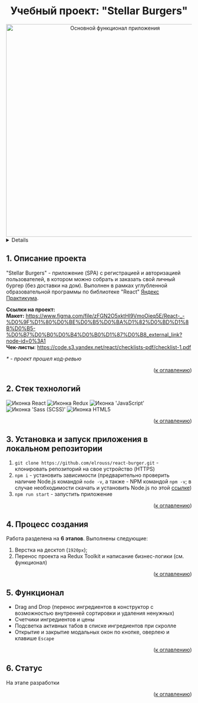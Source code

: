 <h1 align="center">Учебный проект: "Stellar Burgers"</h1>

<div align="center">
  <img width="575" alt="Основной функционал приложения" src="https://github.com/elrouss/react-burger/assets/108838349/366eb98b-23b7-4409-954e-769d97b649b1">
</div>

<a name="summary">
  <details>
    <summary>Оглавление</summary>
    <ol>
      <li><a href="#project-description">Описание проекта</a></li>
      <li><a href="#technologies">Стек технологий</a></li>
      <li><a href="#installation">Установка и запуск приложения в локальном репозитории</a></li>
      <li><a href="#establishing">Процесс создания</a></li>
      <li><a href="#functionality">Функционал</a></li>
      <li><a href="#enhancement">Статус</a></li>
    </ol>
  </details>
</a>

<a name="project-description"><h2>1. Описание проекта</h2></a>
"Stellar Burgers" - приложение (SPA) с регистрацией и авторизацией пользователей, в котором можно собрать и заказать свой личный бургер (без доставки на дом). Выполнен в рамках углубленной образовательной программы по библиотеке "React" <a href="https://practicum.yandex.ru/">Яндекс Практикума</a>.

<b>Ссылки на проект:</b>
<br>
<b>Макет:</b> https://www.figma.com/file/zFGN2O5xktHl9VmoOieq5E/React-_-%D0%9F%D1%80%D0%BE%D0%B5%D0%BA%D1%82%D0%BD%D1%8B%D0%B5-%D0%B7%D0%B0%D0%B4%D0%B0%D1%87%D0%B8_external_link?node-id=0%3A1
<br>
<b>Чек-листы</b>: https://code.s3.yandex.net/react/checklists-pdf/checklist-1.pdf
<br>

<i>* - проект прошел код-ревью</i>

<div align="right">(<a href="#summary">к оглавлению</a>)</div>

<a name="technologies"><h2>2. Стек технологий</h2></a>
<span>
  <img src="https://img.shields.io/badge/React-20232A?style=for-the-badge&logo=react&logoColor=61DAFB" alt="Иконка React">
  <img src="https://img.shields.io/badge/Redux-593D88?style=for-the-badge&logo=redux&logoColor=white" alt="Иконка Redux">
  <img src="https://img.shields.io/badge/JavaScript-323330?style=for-the-badge&logo=javascript&logoColor=F7DF1E" alt="Иконка 'JavaScript'">
  <img src="https://img.shields.io/badge/Sass-CC6699?style=for-the-badge&logo=sass&logoColor=white" alt="Иконка 'Sass (SCSS)'">
  <img src="https://img.shields.io/badge/HTML5-E34F26?style=for-the-badge&logo=html5&logoColor=white" alt="Иконка HTML5">
</span>

<div align="right">(<a href="#summary">к оглавлению</a>)</div>

<a name="installation"><h2>3. Установка и запуск приложения в локальном репозитории</h2></a>
1. `git clone https://github.com/elrouss/react-burger.git` - клонировать репозиторий на свое устройство (HTTPS)
2. `npm i` - установить зависимости (предварительно проверить наличие Node.js командой `node -v`, а также - NPM командой `npm -v`; в случае необходимости скачать и установить Node.js по этой <a href="https://nodejs.org/en/download">ссылке</a>)
3. `npm run start` - запустить приложение

<div align="right">(<a href="#summary">к оглавлению</a>)</div>

<a name="establishing"><h2>4. Процесс создания</h2></a>
Работа разделена на <b>6 этапов</b>. Выполнены следующие:
<br>
1. Верстка на десктоп (`1920px`);
2. Перенос проекта на Redux Toolkit и написание бизнес-логики (см. функционал)

<div align="right">(<a href="#summary">к оглавлению</a>)</div>

<a name="functionality"><h2>5. Функционал</h2></a>
- Drag and Drop (перенос ингредиентов в конструктор с возможностью внутренней сортировки и удаления ненужных)
- Счетчики ингредиентов и цены
- Подсветка активных табов в списке ингредиентов при скролле
- Открытие и закрытие модальных окон по кнопке, оверлею и клавише `Escape`

<div align="right">(<a href="#summary">к оглавлению</a>)</div>

<a name="enhancement"><h2>6. Статус</h2></a>
На этапе разработки

<div align="right">(<a href="#summary">к оглавлению</a>)</div>
